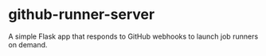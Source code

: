 # github-runner-server
A simple Flask app that responds to GitHub webhooks to launch job runners on demand.
